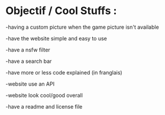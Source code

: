 <h1>Objectif / Cool Stuffs :</h1>
<p>-having a custom picture when the game picture isn't available</p>
<p>-have the website simple and easy to use</p>
<p>-have a nsfw filter</p>
<p>-have a search bar</p>
<p>-have more or less code explained (in franglais)</p>
<p>-website use an API</p>
<p>-website look cool/good overall</p>
<p>-have a readme and license file</p>
